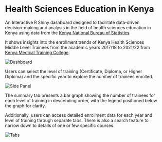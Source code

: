 # Health Sciences Education in Kenya
 An Interactive R Shiny dashboard designed to facilitate data-driven decision-making and analysis in the field of health sciences education in Kenya using data from the [Kenya National Bureau of Statistics](https://www.knbs.or.ke/download/health-and-vital-statistics/)
 
 It shows insights into the enrollment trends of Kenya Health Sciences Middle Level Trainees from the academic years 2017/18 to 2021/22 from [Kenya Medical Training College](https://kmtc.ac.ke/).
 
  ![Dashboard](https://github.com/Angie-O/Health_Sciences_Trainees/assets/67437054/d16a3fc1-5ce2-4dbe-8346-a615e4bcbe7c)
 
 Users can select the level of training (Certificate, Diploma, or Higher Diploma) and the specific year to explore the number of trainees enrolled.
 
 ![Side Panel](https://github.com/Angie-O/Health_Sciences_Trainees/assets/67437054/79140cca-a339-4c06-a1f3-0c0a6fccc968)


 The summary tab presents a bar graph showing the number of trainees for each level of training in descending order, with the legend positioned below the graph for clarity.
 
 Additionally, users can access detailed enrollment data for each year and level of training through separate tabs.
 There is also a search feature to narrow down to details of one or few specific courses

  ![Tabs](https://github.com/Angie-O/Health_Sciences_Trainees/assets/67437054/4fd1178c-45c2-4256-bf67-f1d817b95274)

  


 
